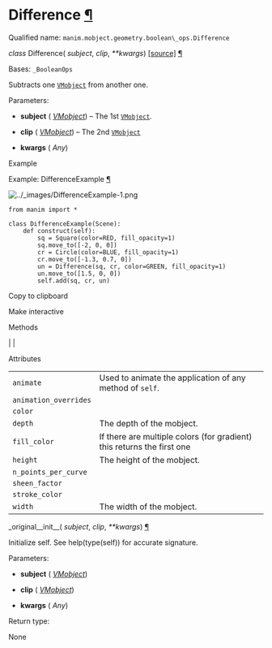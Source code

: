 # Difference [¶](https://docs.manim.community/en/stable/reference/manim.mobject.geometry.boolean_ops.Difference.html\#difference "Link to this heading")

Qualified name: `manim.mobject.geometry.boolean\_ops.Difference`

_class_ Difference( _subject_, _clip_, _\*\*kwargs_) [\[source\]](https://docs.manim.community/en/stable/_modules/manim/mobject/geometry/boolean_ops.html#Difference) [¶](https://docs.manim.community/en/stable/reference/manim.mobject.geometry.boolean_ops.Difference.html#manim.mobject.geometry.boolean_ops.Difference "Link to this definition")

Bases: `_BooleanOps`

Subtracts one [`VMobject`](https://docs.manim.community/en/stable/reference/manim.mobject.types.vectorized_mobject.VMobject.html#manim.mobject.types.vectorized_mobject.VMobject "manim.mobject.types.vectorized_mobject.VMobject") from another one.

Parameters:

- **subject** ( [_VMobject_](https://docs.manim.community/en/stable/reference/manim.mobject.types.vectorized_mobject.VMobject.html#manim.mobject.types.vectorized_mobject.VMobject "manim.mobject.types.vectorized_mobject.VMobject")) – The 1st [`VMobject`](https://docs.manim.community/en/stable/reference/manim.mobject.types.vectorized_mobject.VMobject.html#manim.mobject.types.vectorized_mobject.VMobject "manim.mobject.types.vectorized_mobject.VMobject").

- **clip** ( [_VMobject_](https://docs.manim.community/en/stable/reference/manim.mobject.types.vectorized_mobject.VMobject.html#manim.mobject.types.vectorized_mobject.VMobject "manim.mobject.types.vectorized_mobject.VMobject")) – The 2nd [`VMobject`](https://docs.manim.community/en/stable/reference/manim.mobject.types.vectorized_mobject.VMobject.html#manim.mobject.types.vectorized_mobject.VMobject "manim.mobject.types.vectorized_mobject.VMobject")

- **kwargs** ( _Any_)


Example

Example: DifferenceExample [¶](https://docs.manim.community/en/stable/reference/manim.mobject.geometry.boolean_ops.Difference.html#differenceexample)

![../_images/DifferenceExample-1.png](https://docs.manim.community/en/stable/_images/DifferenceExample-1.png)

```
from manim import *

class DifferenceExample(Scene):
    def construct(self):
        sq = Square(color=RED, fill_opacity=1)
        sq.move_to([-2, 0, 0])
        cr = Circle(color=BLUE, fill_opacity=1)
        cr.move_to([-1.3, 0.7, 0])
        un = Difference(sq, cr, color=GREEN, fill_opacity=1)
        un.move_to([1.5, 0, 0])
        self.add(sq, cr, un)

```

Copy to clipboard

Make interactive

Methods

|
|

Attributes

|     |     |
| --- | --- |
| `animate` | Used to animate the application of any method of `self`. |
| `animation_overrides` |  |
| `color` |  |
| `depth` | The depth of the mobject. |
| `fill_color` | If there are multiple colors (for gradient) this returns the first one |
| `height` | The height of the mobject. |
| `n_points_per_curve` |  |
| `sheen_factor` |  |
| `stroke_color` |  |
| `width` | The width of the mobject. |

\_original\_\_init\_\_( _subject_, _clip_, _\*\*kwargs_) [¶](https://docs.manim.community/en/stable/reference/manim.mobject.geometry.boolean_ops.Difference.html#manim.mobject.geometry.boolean_ops.Difference._original__init__ "Link to this definition")

Initialize self. See help(type(self)) for accurate signature.

Parameters:

- **subject** ( [_VMobject_](https://docs.manim.community/en/stable/reference/manim.mobject.types.vectorized_mobject.VMobject.html#manim.mobject.types.vectorized_mobject.VMobject "manim.mobject.types.vectorized_mobject.VMobject"))

- **clip** ( [_VMobject_](https://docs.manim.community/en/stable/reference/manim.mobject.types.vectorized_mobject.VMobject.html#manim.mobject.types.vectorized_mobject.VMobject "manim.mobject.types.vectorized_mobject.VMobject"))

- **kwargs** ( _Any_)


Return type:

None
